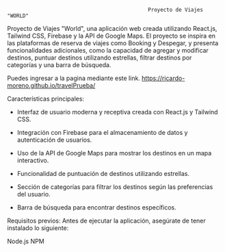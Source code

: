                                                                     


                                                  Proyecto de Viajes  "WORLD"
 
 
Proyecto de Viajes "World", una aplicación web creada utilizando React.js, Tailwind CSS, Firebase y la API de Google Maps. 
El proyecto se inspira en las plataformas de reserva de viajes como Booking y Despegar, y presenta funcionalidades adicionales, como la capacidad de agregar y
 modificar destinos, puntuar destinos utilizando estrellas, filtrar destinos por categorías y una barra de búsqueda.


Puedes ingresar a la pagina mediante este link.
 https://ricardo-moreno.github.io/travelPrueba/                                                  



Características principales:

- Interfaz de usuario moderna y receptiva creada con React.js y Tailwind CSS.

- Integración con Firebase para el almacenamiento de datos y autenticación de usuarios.

- Uso de la API de Google Maps para mostrar los destinos en un mapa interactivo.

- Funcionalidad de puntuación de destinos utilizando estrellas.

- Sección de categorías para filtrar los destinos según las preferencias del usuario.

- Barra de búsqueda para encontrar destinos específicos.



Requisitos previos:
Antes de ejecutar la aplicación, asegúrate de tener instalado lo siguiente:

Node.js
NPM 
